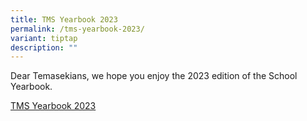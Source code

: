 ```yaml
---
title: TMS Yearbook 2023
permalink: /tms-yearbook-2023/
variant: tiptap
description: ""
---
```

<p>Dear Temasekians, we hope you enjoy the 2023 edition of the School Yearbook.</p>
<p><a href="https://online.fliphtml5.com/cjnla/aflp/#p=69" rel="noopener noreferrer nofollow" target="_blank">TMS Yearbook 2023</a>
</p>